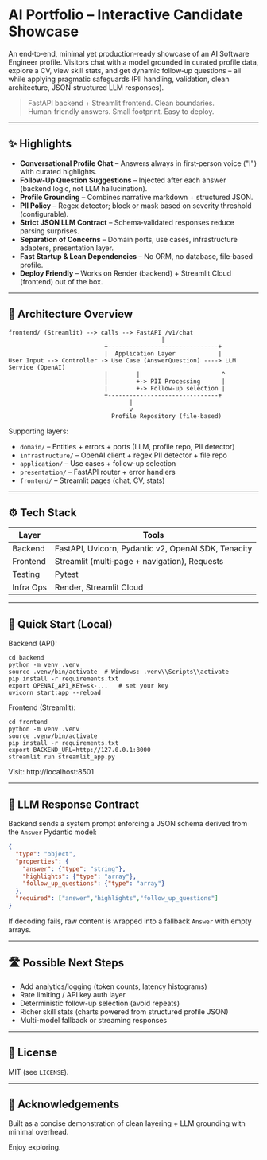 # AI Portfolio – Interactive Candidate Showcase

An end‑to‑end, minimal yet production‑ready showcase of an AI Software Engineer profile. Visitors chat with a model grounded in curated profile data, explore a CV, view skill stats, and get dynamic follow‑up questions – all while applying pragmatic safeguards (PII handling, validation, clean architecture, JSON‑structured LLM responses).

> FastAPI backend + Streamlit frontend. Clean boundaries. Human‑friendly answers. Small footprint. Easy to deploy.

---
## ✨ Highlights
- **Conversational Profile Chat** – Answers always in first‑person voice ("I") with curated highlights.
- **Follow‑Up Question Suggestions** – Injected after each answer (backend logic, not LLM hallucination).
- **Profile Grounding** – Combines narrative markdown + structured JSON.
- **PII Policy** – Regex detector; block or mask based on severity threshold (configurable).
- **Strict JSON LLM Contract** – Schema‑validated responses reduce parsing surprises.
- **Separation of Concerns** – Domain ports, use cases, infrastructure adapters, presentation layer.
- **Fast Startup & Lean Dependencies** – No ORM, no database, file‑based profile.
- **Deploy Friendly** – Works on Render (backend) + Streamlit Cloud (frontend) out of the box.

---
## 🧱 Architecture Overview
```
frontend/ (Streamlit) --> calls --> FastAPI /v1/chat
                                           |
                           +-------------------------------+
                           |  Application Layer            |
User Input --> Controller -> Use Case (AnswerQuestion) ----> LLM Service (OpenAI)
                           |        |                       ^
                           |        +-> PII Processing      |
                           |        +-> Follow-up selection |
                           +-------------------------------+
                                  |                
                                  v
                             Profile Repository (file-based)
```
Supporting layers:
- `domain/` – Entities + errors + ports (LLM, profile repo, PII detector)
- `infrastructure/` – OpenAI client + regex PII detector + file repo
- `application/` – Use cases + follow-up selection
- `presentation/` – FastAPI router + error handlers
- `frontend/` – Streamlit pages (chat, CV, stats)

---
## ⚙️ Tech Stack
| Layer      | Tools |
|------------|-------|
| Backend    | FastAPI, Uvicorn, Pydantic v2, OpenAI SDK, Tenacity |
| Frontend   | Streamlit (multi‑page + navigation), Requests |
| Testing    | Pytest |
| Infra Ops  | Render, Streamlit Cloud |

---
## 🚀 Quick Start (Local)
Backend (API):
```
cd backend
python -m venv .venv
source .venv/bin/activate  # Windows: .venv\\Scripts\\activate
pip install -r requirements.txt
export OPENAI_API_KEY=sk-...   # set your key
uvicorn start:app --reload
```
Frontend (Streamlit):
```
cd frontend
python -m venv .venv
source .venv/bin/activate
pip install -r requirements.txt
export BACKEND_URL=http://127.0.0.1:8000
streamlit run streamlit_app.py
```
Visit: http://localhost:8501

---
## 🧠 LLM Response Contract
Backend sends a system prompt enforcing a JSON schema derived from the `Answer` Pydantic model:
```json
{
  "type": "object",
  "properties": {
    "answer": {"type": "string"},
    "highlights": {"type": "array"},
    "follow_up_questions": {"type": "array"}
  },
  "required": ["answer","highlights","follow_up_questions"]
}
```
If decoding fails, raw content is wrapped into a fallback `Answer` with empty arrays.

---
## 🛣️ Possible Next Steps
- Add analytics/logging (token counts, latency histograms)
- Rate limiting / API key auth layer
- Deterministic follow-up selection (avoid repeats)
- Richer skill stats (charts powered from structured profile JSON)
- Multi-model fallback or streaming responses

---
## 📄 License
MIT (see `LICENSE`).

---
## 🙌 Acknowledgements
Built as a concise demonstration of clean layering + LLM grounding with minimal overhead.

Enjoy exploring.